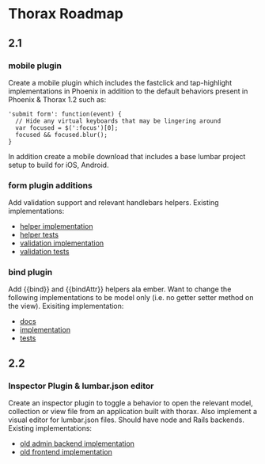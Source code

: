 # Thorax Roadmap

## 2.1

### mobile plugin

Create a mobile plugin which includes the fastclick and tap-highlight implementations in Phoenix in addition to the default behaviors present in Phoenix & Thorax 1.2 such as:

    'submit form': function(event) {
      // Hide any virtual keyboards that may be lingering around
      var focused = $(':focus')[0];
      focused && focused.blur();
    }

In addition create a mobile download that includes a base lumbar project setup to build for iOS, Android. 

### form plugin additions

Add validation support and relevant handlebars helpers. Existing implementations:

- [helper implementation](https://gist.github.com/3351915)
- [helper tests](https://gist.github.com/3351939)
- [validation implementation](https://gist.github.com/3351920)
- [validation tests](https://gist.github.com/3351929)

### bind plugin

Add {{bind}} and {{bindAttr}} helpers ala ember. Want to change the following implementations to be model only (i.e. no getter setter method on the view). Exisiting implementation:

- [docs](https://gist.github.com/3351794)
- [implementation](https://gist.github.com/3351803)
- [tests](https://gist.github.com/3351815)

## 2.2

### Inspector Plugin & lumbar.json editor

Create an inspector plugin to toggle a behavior to open the relevant model, collection or view file from an application built with thorax. Also implement a visual editor for lumbar.json files. Should have node and Rails backends. Existing implementations:

- [old admin backend implementation](https://gist.github.com/3352149)
- [old frontend implementation](https://gist.github.com/3352206)